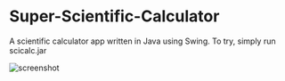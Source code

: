 # Super-Scientific-Calculator
A scientific calculator app written in Java using Swing. To try, simply run scicalc.jar

![screenshot](https://raw.githubusercontent.com/avivh72/Super-Scientific-Calculator/master/src/res/screenshot.jpg)
